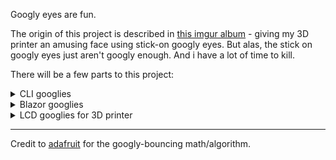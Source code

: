 Googly eyes are fun.

The origin of this project is described in [this imgur album](https://imgur.com/a/oPeQgmw) - giving my 3D printer an amusing face using stick-on googly eyes.  But alas, the stick on googly eyes just aren't googly enough.  And i have a lot of time to kill.

There will be a few parts to this project:

<details>
    <summary>CLI googlies</summary>

ASCII Art googly eyes because why not.  A quick and dirty way to visualize the animation and a sanity-check on the googly-math.  A C# version to start, with a likely Python version to follow.  I was hoping to pair Spectre's [Live Display](https://spectreconsole.net/live/live-display) with [Canvas Image](https://spectreconsole.net/widgets/canvas-image) but it appears they may not be compatible.  So for now it's a flickery console clear + full redraw per frame.  Next step is using Live Display with a vanilla Canvas, with proper bounding box / single pass pixel-level updates that the LCD version of the project will need.

Simulated constant random x-axis movement:

<img src="googly_simulated.gif" alt="simulated" width="400" style="display: block; margin: auto;"/>

And an initial random "push" then letting gravity do its thing:

<img src="googly_gravity.gif" alt="gravity" width="400" style="display: block; margin: auto;"/>


</details>

<details>
    <summary>Blazor googlies</summary>

Using `Excubo.Blazor.Canvas` to start.  It will hog CPU and be on the back burner until i get the LCD bits done.

</details>

<details>
    <summary>LCD googlies for 3D printer</summary>

The rest is for fun - this is the heart of the project.  Coupling either a [D1 Mini](https://www.wemos.cc/en/latest/d1/d1_mini.html) or [S2 Mini](https://www.wemos.cc/en/latest/s2/s2_mini.html) with a [2.4" LCD](https://www.wemos.cc/en/latest/d1_mini_shield/tft_2_4.html) and an accelerometer to feed x-axis jerk data to the software googlies.  And since it's keeping an eye on print head movement, it'll know when the print is done and do IoT things to let me know.
    
Initial version will be done in MicroPython - hopefully performance is OK.  If not, Arduino it is.  (D1/S2 Minis can run either!)  I'd like to take a stab at a [.net nano](https://docs.nanoframework.net/) version later on.  A quick google turns up no drivers for the LCD or accelerometer i'm using, so i'd have to port some over.  Also not *entirely* sure if the ["WROOM_32"](https://docs.nanoframework.net/content/esp32/esp32_firmware_versions.html#wroom_32) firmware is compatible with the S2 Mini's `ESP32-S2`.  (Still on the way from AliExpress !)

Ponderings:
* the LCD is touch-capable.  "follow my finger" needs to happen.
* the accelerometer has "double tap" recognition, this is likely what will be used to initiate "let me know when the print is done" mode.
* toss in a humidity sensor to track ambient humidity ?  
* ...
</details>

---

Credit to [adafruit](https://learn.adafruit.com/hallowing-googly-eye) for the googly-bouncing math/algorithm.